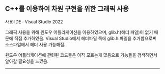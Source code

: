 ## C++를 이용하여 차원 구현을 위한 그래픽 사용

사용 IDE : Visual Studio 2022

그래픽 사용을 위해 윈도우 어플리케이션을 이용하였으며, glib.h(헤더 파일)이 없기 때문에 직접 추가하였음. 
Visual Studio에서 헤더파일 쪽에 glib.h 파일을 추가함으로써 소스파일에서 헤더 사용 가능해짐.

윈도우 어플리케이션에 관련된 코드들은 아직 모르는게 많음으로 기능들을 검색하면서 알아갈 필요성을 느꼈음.

--------------------------------------------------------------------------------------------------

